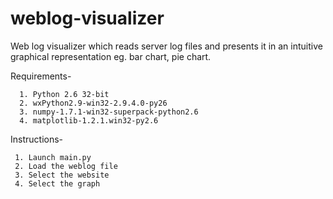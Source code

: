 # weblog-visualizer
Web log visualizer which reads server log files and presents it in an intuitive graphical representation eg. bar chart, pie chart.

  Requirements-
 
      1. Python 2.6 32-bit
      2. wxPython2.9-win32-2.9.4.0-py26
      3. numpy-1.7.1-win32-superpack-python2.6
      4. matplotlib-1.2.1.win32-py2.6
      
 Instructions-

     1. Launch main.py
     2. Load the weblog file
     3. Select the website
     4. Select the graph
